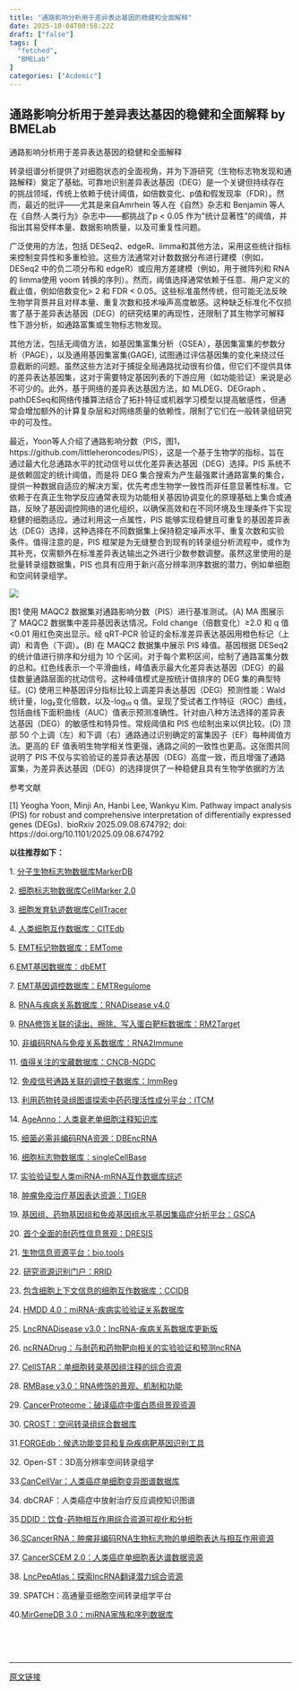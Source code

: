 ```yaml
---
title: "通路影响分析用于差异表达基因的稳健和全面解释"
date: 2025-10-04T00:58:22Z
draft: ["false"]
tags: [
  "fetched",
  "BMELab"
]
categories: ["Acdemic"]
---
```

通路影响分析用于差异表达基因的稳健和全面解释 by BMELab
------
<div><p><span><span leaf="">通路影响分析用于差异表达基因的稳健和全面解释 </span></span></p><p><span><span leaf="">转录组谱分析提供了对细胞状态的全面视角，并为下游研究（生物标志物发现和通路解释）奠定了基础。可靠地识别差异表达基因（DEG）是一个关键但持续存在的挑战领域，传统上依赖于统计阈值，如倍数变化、</span></span><span><span leaf="">p</span></span><span><span leaf="">值和假发现率（FDR）。然而，最近的批评——尤其是来自Amrhein 等人在《自然》杂志和 Benjamin 等人在《自然·人类行为》杂志中——都挑战了</span></span><span><span leaf="">p</span></span><span><span leaf=""> &lt; 0.05 作为"统计显著性"的阈值，并指出其易受样本量、数据影响质量，以及可重复性问题。 </span></span></p><p><span><span leaf="">广泛使用的方法，包括 DESeq2、edgeR、limma和其他方法，采用这些统计指标来控制变异性和多重检验。这些方法通常对计数数据分布进行建模（例如，DESeq2 中的负二项分布和 edgeR）或应用方差建模（例如，用于微阵列和 RNA 的 limma使用 voom 转换的序列）。然而，阈值选择通常依赖于任意、用户定义的截止值，例如倍数变化&gt; 2 和 FDR &lt; 0.05。这些标准虽然传统，但可能无法反映生物学背景并且对样本量、重复次数和技术噪声高度敏感。这种缺乏标准化不仅损害了基于差异表达基因（DEG）的研究结果的再现性，还限制了其生物学可解释性下游分析，如通路富集或生物标志物发现。 </span></span></p><p><span><span leaf="">其他方法，包括无阈值方法，如基因集富集分析（GSEA），基因集富集的参数分析（PAGE），以及通用基因集富集(GAGE), 试图通过评估基因集的变化来绕过任意截断的问题。虽然这些方法对于捕捉全局通路扰动很有价值，但它们不提供具体的差异表达基因集，这对于需要特定基因列表的下游应用（如功能验证）来说是必不可少的。此外，基于网络的差异表达基因方法，如 MLDEG、DEGraph 、pathDESeq和网络传播算法结合了拓扑特征或机器学习模型以提高敏感性，但通常会增加额外的计算复杂层和对网络质量的依赖性，限制了它们在一般转录组研究中的可及性。 </span></span></p><p><span><span leaf="">最近，Yoon等人介绍了通路影响分数（PIS，图1，https://github.com/littleheroncodes/PIS），这是一个基于生物学的指标，旨在通过最大化总通路水平的扰动信号以优化差异表达基因（DEG）选择。PIS 系统不是依赖固定的统计阈值，而是将 DEG 集合搜索为产生最强累计通路富集的集合，提供一种数据自适应的解决方案，优先考虑生物学一致性而非任意显著性标准。它依赖于在真正生物学反应通常表现为功能相关基因协调变化的原理基础上集合或通路，反映了基因调控网络的进化组织，以确保高效和在不同环境及生理条件下实现稳健的细胞适应。通过利用这一点属性，PIS 能够实现稳健且可重复的基因差异表达（DEG）选择，这种选择在不同数据集上保持稳定噪声水平、重复次数和实验条件。值得注意的是，PIS 框架是为无缝整合到现有的转录组分析流程中，或作为其补充，仅需额外在标准差异表达输出之外进行少数参数调整。虽然这里使用的是批量转录组数据集，PIS 也具有应用于新兴高分辨率测序数据的潜力，例如单细胞和空间转录组学。 </span></span><page></page></p><p><span><span leaf=""><img data-ratio="0.7379629629629629" data-w="1080" data-src="https://mmbiz.qpic.cn/sz_mmbiz_png/NLNZruneSupgicjDQgfyFXXAoibeTzS9n3oMG9LU1ibnVxon4s0CTEsJKC6wtg0azKwJbPgu4eadnUjldlvngum6Q/640?wx_fmt=png" src="https://mmbiz.qpic.cn/sz_mmbiz_png/NLNZruneSupgicjDQgfyFXXAoibeTzS9n3oMG9LU1ibnVxon4s0CTEsJKC6wtg0azKwJbPgu4eadnUjldlvngum6Q/640?wx_fmt=png"></span></span></p><p><span><span leaf="">图1 使用 MAQC2 数据集对通路影响分数（PIS）进行基准测试。(A) MA 图展示了 MAQC2 数据集中差异基因表达情况。Fold change（倍数变化）≥2.0 和</span></span><span><span leaf=""> q</span></span><span><span leaf=""> 值&lt;0.01 用红色突出显示。经 qRT-PCR 验证的金标准差异表达基因用橙色标记（上调）和青色（下调）。(B) 在 MAQC2 数据集中展示 PIS 峰值。基因根据 DESeq2 的统计值进行排序和分组为 10 个区间。对于每个累积区间，绘制了通路富集分数的总和。红色线表示一个平滑曲线，峰值表示最大化差异表达基因（DEG）的最佳数量通路层面的扰动信号。这种峰值模式是按统计值排序的 DEG 集的典型特征。(C) 使用三种基因评分指标比较上调差异表达基因（DEG）预测性能：Wald 统计量，log₂变化倍数，以及-log₁₀ </span></span><span><span leaf="">q</span></span><span><span leaf=""> 值。呈现了受试者工作特征（ROC）曲线，包括曲线下面积曲线（AUC）值表示预测准确性。针对由八种方法选择的差异表达基因（DEG）的敏感性和特异性。常规阈值和 PIS 也绘制出来以供比较。(D) 顶部 50 个上调（左）和下调（右）通路通过识别确定的富集因子（EF）每种阈值方法。更高的 EF 值表明生物学相关性更强，通路之间的一致性也更高。这张图共同说明了 PIS 不仅与实验验证的差异表达基因（DEG）高度一致，而且增强了通路富集，为差异表达基因（DEG）的选择提供了一种稳健且具有生物学依据的方法 </span></span></p><p><span><span leaf="">参考文献</span></span><span></span></p><p><span><span leaf="">[1] Yeogha Yoon, Minji An, Hanbi Lee, Wankyu Kim. Pathway impact analysis (PIS) for robust and comprehensive interpretation of differentially expressed genes (DEGs).</span><span><span leaf="">  </span></span><span leaf="">bioRxiv 2025.09.08.674792; doi: https://doi.org/10.1101/2025.09.08.674792 </span></span></p><p><strong><span leaf="">以往推荐如下：</span></strong><span></span></p><p><span><span leaf="">1. </span></span><span><span leaf=""><a target="_blank" href="http://mp.weixin.qq.com/s?__biz=MzkyNDI1MzE0NA==&amp;mid=2247485704&amp;idx=1&amp;sn=e475a831013c6b9bf45cac687b522377&amp;chksm=c1d9e7bff6ae6ea9e4b8af7c1822670e08fa7f89faaf9dbcedab3b6b6da454bd49bf3456e4f2&amp;scene=21#wechat_redirect" textvalue="" linktype="text" data-linktype="2">分子生物标志物数据库MarkerDB</a></span></span><span></span></p><p><span><span leaf="">2. </span></span><span><span leaf=""><a target="_blank" href="http://mp.weixin.qq.com/s?__biz=MzkyNDI1MzE0NA==&amp;mid=2247485714&amp;idx=1&amp;sn=e789d019a4c4a418a5b473962451bab8&amp;chksm=c1d9e7a5f6ae6eb3c2512a82e7ef214cdb60b991f85f8b642f0d0c9ddc7feb8085249d92864f&amp;scene=21#wechat_redirect" textvalue="" linktype="text" data-linktype="2">细胞标志物数据库CellMarker 2.0</a></span></span><span></span></p><p><span><span leaf="">3. </span></span><span><span leaf=""><a target="_blank" href="http://mp.weixin.qq.com/s?__biz=MzkyNDI1MzE0NA==&amp;mid=2247485722&amp;idx=1&amp;sn=f9fdcd0f7f6a151b8f68e87d50bcac39&amp;chksm=c1d9e7adf6ae6ebb7d21f6b212a716e7b5c6518801d0904d08f8ce2a70cf356fc7d2b55e2112&amp;scene=21#wechat_redirect" textvalue="" linktype="text" data-linktype="2">细胞发育轨迹数据库CellTracer</a></span></span><span></span></p><p><span><span leaf="">4. </span></span><span><span leaf=""><a target="_blank" href="http://mp.weixin.qq.com/s?__biz=MzkyNDI1MzE0NA==&amp;mid=2247485752&amp;idx=1&amp;sn=96284bf5730e52d7b1dcf6261bb5e7b8&amp;chksm=c1d9e78ff6ae6e997be34a00158623611c9087080a8493fab3847d88183773f330cf16c978c0&amp;scene=21#wechat_redirect" textvalue="" linktype="text" data-linktype="2">人类细胞互作数据库：CITEdb</a></span></span><span></span></p><p><span><span leaf="">5. </span></span><span></span><span><span leaf=""><a target="_blank" href="http://mp.weixin.qq.com/s?__biz=MzkyNDI1MzE0NA==&amp;mid=2247485772&amp;idx=1&amp;sn=8b331cd3ce7685845ed8609bb806fa23&amp;chksm=c1d9e7fbf6ae6eedd620916e87e5944274d3578b23e84676d146443c6e608f7ded4376ed8a57&amp;scene=21#wechat_redirect" textvalue="" linktype="text" data-linktype="2">EMT标记物数据库：EMTome</a></span></span><span></span></p><p><span><span leaf="">6.</span></span><span></span><span><span leaf=""><a target="_blank" href="http://mp.weixin.qq.com/s?__biz=MzkyNDI1MzE0NA==&amp;mid=2247485782&amp;idx=1&amp;sn=e302e07446091987f04fc3e46e1e5d04&amp;chksm=c1d9e7e1f6ae6ef7df89041d4e2f3c2f0eb2aa8b8859983bd30ea0736258b9ae7877fbcd56a5&amp;scene=21#wechat_redirect" textvalue="" linktype="text" data-linktype="2">EMT基因数据库：dbEMT</a></span></span><span></span></p><p><span><span leaf="">7. </span></span><span></span><span><span leaf=""><a target="_blank" href="http://mp.weixin.qq.com/s?__biz=MzkyNDI1MzE0NA==&amp;mid=2247485795&amp;idx=1&amp;sn=357cf9942a6579da4fa61f5fb53b8f08&amp;chksm=c1d9e7d4f6ae6ec292013f444780595a312e1515c5182debe90b967f0bc3274dd222f0b614f6&amp;scene=21#wechat_redirect" textvalue="" linktype="text" data-linktype="2">EMT基因调控数据库：EMTRegulome</a></span></span><span></span></p><p><span><span leaf="">8. </span></span><span><span leaf=""><a target="_blank" href="http://mp.weixin.qq.com/s?__biz=MzkyNDI1MzE0NA==&amp;mid=2247485808&amp;idx=1&amp;sn=677e722e34f7edb17e859882a95b94ae&amp;chksm=c1d9e7c7f6ae6ed198229d1ba99b8e792a6dd101c41233f1cfdafc23deb2142bc677f7e4de3f&amp;scene=21#wechat_redirect" textvalue="" linktype="text" data-linktype="2">RNA与疾病关系数据库：RNADisease v4.0</a></span></span><span></span></p><p><span><span leaf="">9. </span></span><span><span leaf=""><a target="_blank" href="http://mp.weixin.qq.com/s?__biz=MzkyNDI1MzE0NA==&amp;mid=2247485873&amp;idx=1&amp;sn=d71f3b06996ae55fc3658cd3e8aa0877&amp;chksm=c1d9e706f6ae6e10ad86c359399bd9e314568d6d96fe2cdc864abc7098805290a10642ece398&amp;scene=21#wechat_redirect" textvalue="" linktype="text" data-linktype="2">RNA修饰关联的读出、擦除、写入蛋白靶标数据库：RM2Target</a></span></span></p><p><span><span leaf="">10. </span></span><span><span leaf=""><a target="_blank" href="http://mp.weixin.qq.com/s?__biz=MzkyNDI1MzE0NA==&amp;mid=2247485957&amp;idx=1&amp;sn=368461cf606803c91efa7cd1fdd8b38c&amp;chksm=c1d9e4b2f6ae6da45ce30adbfe2da8a28f3ccf6627a8bea3ed53ea696c5cbace7ff28aafad4b&amp;scene=21#wechat_redirect" textvalue="" linktype="text" data-linktype="2">非编码RNA与免疫关系数据库：RNA2Immune</a></span></span><span></span></p><p><span><span leaf="">11. </span></span><span><span leaf=""><a target="_blank" href="http://mp.weixin.qq.com/s?__biz=MzkyNDI1MzE0NA==&amp;mid=2247485987&amp;idx=1&amp;sn=4cca996c10ae234f4db7f6a91c26c12f&amp;chksm=c1d9e494f6ae6d82b848208a2e85118a299b88ae527d2f466f0e2dbd0c881f74270186b4371d&amp;scene=21#wechat_redirect" textvalue="" linktype="text" data-linktype="2">值得关注的宝藏数据库：CNCB-NGDC</a></span></span><span></span></p><p><span><span leaf="">12. </span></span><span><span leaf=""><a target="_blank" href="http://mp.weixin.qq.com/s?__biz=MzkyNDI1MzE0NA==&amp;mid=2247485990&amp;idx=1&amp;sn=17109580b16e0c4f3edd5261977d4649&amp;chksm=c1d9e491f6ae6d87d7c1cf6c0cbe9b7fb79e8e13ef75a72cf83b5f9fcc0cc795aa0df0ded503&amp;scene=21#wechat_redirect" textvalue="" linktype="text" data-linktype="2">免疫信号通路关联的调控子数据库：ImmReg</a></span></span><span></span><page></page></p><p><span><span leaf="">13. </span></span><span><span leaf=""><a target="_blank" href="http://mp.weixin.qq.com/s?__biz=MzkyNDI1MzE0NA==&amp;mid=2247486008&amp;idx=1&amp;sn=08ae13f8dd4e9d82892819475530f6b7&amp;chksm=c1d9e48ff6ae6d997623bbc7fcee2fc549d805ed61cf52a290ed7221a92f99d6cf79bfef3042&amp;scene=21#wechat_redirect" textvalue="" linktype="text" data-linktype="2">利用药物转录组图谱探索中药药理活性成分平台：ITCM</a></span></span><span></span></p><p><span><span leaf="">14. </span></span><span><span leaf=""><a target="_blank" href="http://mp.weixin.qq.com/s?__biz=MzkyNDI1MzE0NA==&amp;mid=2247486032&amp;idx=1&amp;sn=cf30a76bfb89f14871a0a4ef1dc9aa77&amp;chksm=c1d9e4e7f6ae6df19f474dc3f2df500d8b8181c2969121bb38533abca3675542f3681c55a67b&amp;scene=21#wechat_redirect" textvalue="" linktype="text" data-linktype="2">AgeAnno：人类衰老单细胞注释知识库</a></span></span><span></span></p><p><span><span leaf="">15. </span></span><span><span leaf=""><a target="_blank" href="http://mp.weixin.qq.com/s?__biz=MzkyNDI1MzE0NA==&amp;mid=2247486115&amp;idx=1&amp;sn=226755f49641118650010f29cd41ff93&amp;chksm=c1d9e414f6ae6d0299e7023ea65638f745547d6c884de55a880454d61c5db396b43ba8059dc7&amp;scene=21#wechat_redirect" textvalue="" linktype="text" data-linktype="2">细菌必需非编码RNA资源：DBEncRNA</a></span></span><span></span></p><p><span><span leaf="">16. </span></span><span><span leaf=""><a target="_blank" href="http://mp.weixin.qq.com/s?__biz=MzkyNDI1MzE0NA==&amp;mid=2247486149&amp;idx=1&amp;sn=28074d59b30008a839612e08a63c7dc8&amp;chksm=c1d9e472f6ae6d64b9d0c1960e3f4bf3a05326292ef90f4772f9e91cae4b5fe09be7bb07a1d7&amp;scene=21#wechat_redirect" textvalue="" linktype="text" data-linktype="2">细胞标志物数据库：singleCellBase</a></span></span><span></span></p><p><span><span leaf="">17. </span></span><span></span><span><span leaf=""><a target="_blank" href="http://mp.weixin.qq.com/s?__biz=MzkyNDI1MzE0NA==&amp;mid=2247486267&amp;idx=1&amp;sn=4ededdae23b1622a8ed3cd682e415803&amp;chksm=c1d9e58cf6ae6c9a65694f92d53bf22e26cb61dda4b586b456a6e3c7f4b8036125e95432a874&amp;scene=21#wechat_redirect" textvalue="" linktype="text" data-linktype="2">实验验证型人类miRNA-mRNA互作数据库综述</a></span></span><span></span></p><p><span><span leaf="">18. </span></span><span><span leaf=""><a target="_blank" href="http://mp.weixin.qq.com/s?__biz=MzkyNDI1MzE0NA==&amp;mid=2247486469&amp;idx=1&amp;sn=a45a5d4eec895ab37268ce0a0dba346c&amp;chksm=c1d9e2b2f6ae6ba4c1d85dc22b228017e497a538ba5df454960f20f1701a3fffc2fa9f1e93c6&amp;scene=21#wechat_redirect" textvalue="" linktype="text" data-linktype="2">肿瘤免疫治疗基因表达资源：TIGER</a></span></span><span></span></p><p><span><span leaf="">19. </span></span><span><span leaf=""><a target="_blank" href="http://mp.weixin.qq.com/s?__biz=MzkyNDI1MzE0NA==&amp;mid=2247486558&amp;idx=1&amp;sn=e3210c8f191b870d9455cf665c35bea6&amp;chksm=c1d9e2e9f6ae6bff23067b62ca082cd5dbd4818de31a03ac7ec68f9e3b06892f7b83d21f117e&amp;scene=21#wechat_redirect" textvalue="" linktype="text" data-linktype="2">基因组、药物基因组和免疫基因组水平基因集癌症分析平台：GSCA</a></span></span><span></span></p><p><span><span leaf="">20. </span></span><span><span leaf=""><a target="_blank" href="http://mp.weixin.qq.com/s?__biz=MzkyNDI1MzE0NA==&amp;mid=2247486575&amp;idx=1&amp;sn=f08ba13d9e3186c93d20f7e5e71b537a&amp;chksm=c1d9e2d8f6ae6bcef708d32773b4fe0dce4869b84be66c1252ee94ab4035edf61ca966215887&amp;scene=21#wechat_redirect" textvalue="" linktype="text" data-linktype="2">首个全面的耐药性信息景观：DRESIS</a></span></span><span></span></p><p><span><span leaf="">21. </span></span><span><span leaf=""><a target="_blank" href="http://mp.weixin.qq.com/s?__biz=MzkyNDI1MzE0NA==&amp;mid=2247486573&amp;idx=1&amp;sn=dd36701cee45d1741e0e411f4c45e16e&amp;chksm=c1d9e2daf6ae6bcc7f6c91a11ce0adc64a65b86306c1da3e41a690dc8c9ca00ee7967ce0de63&amp;scene=21#wechat_redirect" textvalue="" linktype="text" data-linktype="2">生物信息资源平台：bio.tools</a></span></span><span></span></p><p><span><span leaf="">22. </span></span><span><span leaf=""><a target="_blank" href="http://mp.weixin.qq.com/s?__biz=MzkyNDI1MzE0NA==&amp;mid=2247486574&amp;idx=1&amp;sn=34f267789b1923c8e95b7c8b8975b39f&amp;chksm=c1d9e2d9f6ae6bcf979d81476b848758cb03a4d8dc9a2c1cceb30d8ce712781525877fc68420&amp;scene=21#wechat_redirect" textvalue="" linktype="text" data-linktype="2">研究资源识别门户：RRID</a></span></span><span></span></p><p><span><span leaf="">23. </span></span><span><span leaf=""><a target="_blank" href="http://mp.weixin.qq.com/s?__biz=MzkyNDI1MzE0NA==&amp;mid=2247486806&amp;idx=1&amp;sn=33c721205eec16c971db154824d05189&amp;chksm=c1d9e3e1f6ae6af7bacb04e33f180d8bf2dce1e1b9906ebdc042ab3457b51faeaa6d7170e18e&amp;scene=21#wechat_redirect" textvalue="" linktype="text" data-linktype="2">包含细胞上下文信息的细胞互作数据库：CCIDB</a></span></span><span></span></p><p><span><span leaf="">24. </span></span><span><span leaf=""><a target="_blank" href="http://mp.weixin.qq.com/s?__biz=MzkyNDI1MzE0NA==&amp;mid=2247486887&amp;idx=1&amp;sn=c1e0bfa815d72251496f853b05ecc711&amp;chksm=c1d9e310f6ae6a06949003c26a86b6d91581600a8a104d2e847142772eb1d7200a4a66915c7f&amp;scene=21#wechat_redirect" textvalue="" linktype="text" data-linktype="2">HMDD 4.0：miRNA-疾病实验验证关系数据库</a></span></span><span></span></p><p><span><span leaf="">25. </span></span><span><span leaf=""><a target="_blank" href="http://mp.weixin.qq.com/s?__biz=MzkyNDI1MzE0NA==&amp;mid=2247487061&amp;idx=1&amp;sn=c72c4fca0ba6d0c56075952bc086f5c2&amp;chksm=c1d9e0e2f6ae69f46e1b2de5561c1c7e007b2643e4a3fc11553ac9396377db9073bbb7ed4dc8&amp;scene=21#wechat_redirect" textvalue="" linktype="text" data-linktype="2">LncRNADisease v3.0：lncRNA-疾病关系数据库更新版</a></span></span></p><p><span><span leaf="">26. </span></span><span><span leaf=""><a target="_blank" href="http://mp.weixin.qq.com/s?__biz=MzkyNDI1MzE0NA==&amp;mid=2247487205&amp;idx=1&amp;sn=9301b5d393a83242e10b8ca86d61260d&amp;chksm=c1d9e052f6ae6944693d6e2971b912cffa4c0e2fb975e52535b8a4f15632e6de6acd911c0c8b&amp;scene=21#wechat_redirect" textvalue="" linktype="text" data-linktype="2">ncRNADrug：与耐药和药物靶向相关的实验验证和预测ncRNA</a></span></span></p><p><span><span leaf="">27. </span></span><span><span leaf=""><a target="_blank" href="http://mp.weixin.qq.com/s?__biz=MzkyNDI1MzE0NA==&amp;mid=2247487285&amp;idx=1&amp;sn=a3779caf166d29ebf52318852a58b8bd&amp;chksm=c1d9e182f6ae6894ec4ba8c1a24f3e1846006a47c01ec6b9fe31f89d5f9d1a752eb54e2cb649&amp;scene=21#wechat_redirect" textvalue="" linktype="text" data-linktype="2">CellSTAR：单细胞转录基因组注释的综合资源</a></span></span></p><p><span><span leaf="">28. </span></span><span><span leaf=""><a target="_blank" href="http://mp.weixin.qq.com/s?__biz=MzkyNDI1MzE0NA==&amp;mid=2247487204&amp;idx=1&amp;sn=c2f560eafd399d95bc3ec1be8c899a08&amp;chksm=c1d9e053f6ae694570e489ba2d61a8b6343bb9f4fe3221deb4b2c07f6bc26e724b3e2be4cb81&amp;scene=21#wechat_redirect" textvalue="" linktype="text" data-linktype="2">RMBase v3.0：RNA修饰的景观、机制和功能</a></span></span></p><p><span><span leaf="">29. </span></span><span><span leaf=""><a target="_blank" href="http://mp.weixin.qq.com/s?__biz=MzkyNDI1MzE0NA==&amp;mid=2247487139&amp;idx=1&amp;sn=9ea1f94c3490ff67431155326563cc5f&amp;chksm=c1d9e014f6ae690206881999f8ed163bc8b5ed8c07daf08d7a2e1935e7b1985a62585a7fdf5b&amp;scene=21#wechat_redirect" textvalue="" linktype="text" data-linktype="2">CancerProteome：破译癌症中蛋白质组景观资源</a></span></span></p><p><span><span leaf="">30. </span></span><span><span leaf=""><a target="_blank" href="http://mp.weixin.qq.com/s?__biz=MzkyNDI1MzE0NA==&amp;mid=2247487163&amp;idx=1&amp;sn=fa659c161c077066fdc3bf9489ae5e85&amp;chksm=c1d9e00cf6ae691a4679483a20a15cc4984911bee135706e72444b7babf64d25cc28ab7c77db&amp;scene=21#wechat_redirect" textvalue="" linktype="text" data-linktype="2">CROST：空间转录组综合数据库</a></span></span></p><p><span><span leaf="">31.</span></span><span></span><span><span leaf=""><a target="_blank" href="http://mp.weixin.qq.com/s?__biz=MzkyNDI1MzE0NA==&amp;mid=2247488358&amp;idx=1&amp;sn=3cd476d1ab7a61d8353ac35aa2c8e22f&amp;chksm=c1d9fdd1f6ae74c76011245db7617a761e9b09b3cdded3bdc77358775a9f256a397bd88af272&amp;scene=21#wechat_redirect" textvalue="" linktype="text" data-linktype="2">FORGEdb：候选功能变异和复杂疾病靶基因识别工具</a></span></span><span></span></p><p><span><span leaf="">32.</span></span><span><span leaf=""> Open-ST：3D高分辨率空间转录组学</span></span></p><p><span><span leaf="">33.</span></span><span></span><span></span><span><span leaf=""><a target="_blank" href="http://mp.weixin.qq.com/s?__biz=MzkyNDI1MzE0NA==&amp;mid=2247488280&amp;idx=1&amp;sn=6a10aa635927649f92a3f0f6791a8df0&amp;chksm=c1d9fdaff6ae74b972992bc3974908dc9786e59483493338c6b430ef4c7e4eb5977cb14dbf89&amp;scene=21#wechat_redirect" textvalue="" linktype="text" data-linktype="2">CanCellVar：人类癌症单细胞变异图谱数据库</a></span></span></p><p><span><span leaf="">34.</span></span><span><span leaf=""> dbCRAF：人类癌症中放射治疗反应调控知识图谱</span></span><page></page></p><p><span><span leaf="">35.</span></span><span></span><span><span leaf=""><a target="_blank" href="http://mp.weixin.qq.com/s?__biz=MzkyNDI1MzE0NA==&amp;mid=2247488125&amp;idx=1&amp;sn=db90c8e2f7a3cb59c9486aa77a8eafc6&amp;chksm=c1d9fccaf6ae75dc19afe5247550e5c23a64fd35249616ced62c221747c0e9c27fff8e6d7601&amp;scene=21#wechat_redirect" textvalue="" linktype="text" data-linktype="2">DDID：饮食-药物相互作用综合资源可视化和分析</a></span></span></p><p><span><span leaf="">36.</span></span><span></span><span><span leaf=""><a target="_blank" href="http://mp.weixin.qq.com/s?__biz=MzkyNDI1MzE0NA==&amp;mid=2247488040&amp;idx=1&amp;sn=823be3da80a175c9ebb2cfa2a7842f68&amp;chksm=c1d9fc9ff6ae758983d77715df4f3ae3e0b1cd7fb20c997bf404f7a22b66b3f1f48513efad02&amp;scene=21#wechat_redirect" textvalue="" linktype="text" data-linktype="2">SCancerRNA：肿瘤非编码RNA生物标志物的单细胞表达与相互作用资源</a></span></span><span></span></p><p><span><span leaf="">37. </span></span><span><span leaf=""><a target="_blank" href="https://mp.weixin.qq.com/s?__biz=MzkyNDI1MzE0NA==&amp;mid=2247489177&amp;idx=1&amp;sn=1dabe6a922ff048deaad375335c6f29d&amp;scene=21#wechat_redirect" textvalue="" linktype="text" data-linktype="2">CancerSCEM 2.0</a></span></span><span><span leaf=""><a target="_blank" href="https://mp.weixin.qq.com/s?__biz=MzkyNDI1MzE0NA==&amp;mid=2247489177&amp;idx=1&amp;sn=1dabe6a922ff048deaad375335c6f29d&amp;scene=21#wechat_redirect" textvalue="" linktype="text" data-linktype="2">：人类癌症单细胞表达谱数据资源</a></span></span><span></span></p><p><span><span leaf="">38. </span></span><span><span leaf=""><a target="_blank" href="https://mp.weixin.qq.com/s?__biz=MzkyNDI1MzE0NA==&amp;mid=2247489119&amp;idx=1&amp;sn=71db45cd66dbc724c298f3cd645fb20d&amp;scene=21#wechat_redirect" textvalue="" linktype="text" data-linktype="2">LncPepAtlas：探索lncRNA翻译潜力综合资源</a></span></span></p><p><span><span leaf="">39. SPATCH：高通量亚细胞空间转录组学平台</span></span></p><p><span><span leaf="">40.</span></span><span></span><span><span leaf=""><a target="_blank" href="https://mp.weixin.qq.com/s?__biz=MzkyNDI1MzE0NA==&amp;mid=2247489047&amp;idx=1&amp;sn=e49041fada95388e8ae3398d967babd1&amp;scene=21#wechat_redirect" textvalue="" linktype="text" data-linktype="2">MirGeneDB 3.0：miRNA家族和序列数据库</a></span></span></p><section nodeleaf=""><mp-common-profile data-pluginname="mpprofile" data-nickname="BMELab" data-alias="APENGLKP" data-from="0" data-headimg="http://mmbiz.qpic.cn/mmbiz_png/NLNZruneSupbjZyxT5z7lBDaiakwnLTaYfEMyt9rG8DFbN4HiasYUMewiaYMpYGsTq86qT71oOiaOhbvLfosrynIBw/0?wx_fmt=png" data-signature="科普生物医学工程、生物信息学和计算生物学领域的基础知识、前沿技术、教育教学以及工程伦理。" data-id="MzkyNDI1MzE0NA==" data-service_type="1" data-verify_status="0"></mp-common-profile></section><p><span><span leaf=""><br></span></span></p><p><span><p><span leaf=""> </span></p></span><page></page></p><p><mp-style-type data-value="3"></mp-style-type></p></div>  
<hr>
<a href="https://mp.weixin.qq.com/s/9KWIu1K6hYUV_xuZcehHCg",target="_blank" rel="noopener noreferrer">原文链接</a>
